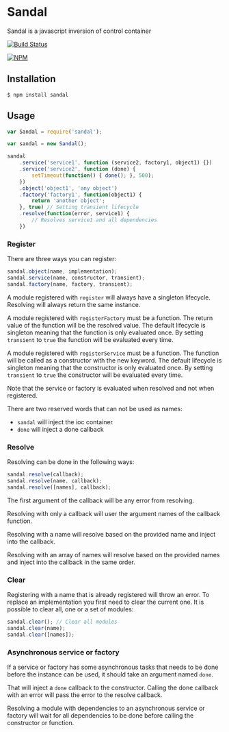 # Sandal

Sandal is a javascript inversion of control container

[![Build Status](https://travis-ci.org/marcusberner/sandal.png?branch=master)](https://travis-ci.org/marcusberner/sandal)

[![NPM](https://nodei.co/npm/sandal.png?downloads=true)](https://nodei.co/npm/sandal/)

## Installation

    $ npm install sandal

## Usage

```js
var Sandal = require('sandal');

var sandal = new Sandal();

sandal
    .service('service1', function (service2, factory1, object1) {})
    .service('service2', function (done) {
        setTimeout(function() { done(); }, 500);
    })
    .object('object1', 'any object')
    .factory('factory1', function(object1) {
        return 'another object';
    }, true) // Setting transient lifecycle
    .resolve(function(error, service1) {
        // Resolves service1 and all dependencies
    })
```

### Register

There are three ways you can register:

```js
sandal.object(name, implementation);
sandal.service(name, constructor, transient);
sandal.factory(name, factory, transient);
```

A module registered with `register` will always have a singleton lifecycle. Resolving will always return the same instance.

A module registered with `registerFactory` must be a function. The return value of the function will be the resolved value. The default lifecycle is singleton meaning that the function is only evaluated once. By setting `transient` to `true` the function will be evaluated every time.

A module registered with `registerService` must be a function. The function will be called as a constructor with the new keyword. The default lifecycle is singleton meaning that the constructor is only evaluated once. By setting `transient` to `true` the constructor will be evaluated every time.

Note that the service or factory is evaluated when resolved and not when registered.

There are two reserved words that can not be used as names:
* `sandal` will inject the ioc container
* `done` will inject a done callback

### Resolve

Resolving can be done in the following ways:

```js
sandal.resolve(callback);
sandal.resolve(name, callback);
sandal.resolve([names], callback);
```

The first argument of the callback will be any error from resolving.

Resolving with only a callback will user the argument names of the callback function.

Resolving with a name will resolve based on the provided name and inject into the callback.

Resolving with an array of names will resolve based on the provided names and inject into the callback in the same order.

### Clear

Registering with a name that is already registered will throw an error. To replace an implementation you first need to clear the current one. It is possible to clear all, one or a set of modules:

```js
sandal.clear(); // Clear all modules
sandal.clear(name);
sandal.clear([names]);
```

### Asynchronous service or factory

If a service or factory has some asynchronous tasks that needs to be done before the instance can be used, it should take an argument named `done`.

That will inject a `done` callback to the constructor. Calling the done callback with an error will pass the error to the resolve callback.

Resolving a module with dependencies to an asynchronous service or factory will wait for all dependencies to be done before calling the constructor or function.
